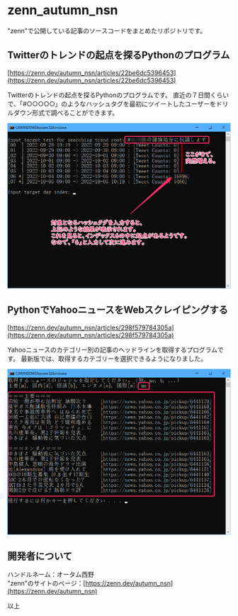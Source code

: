 # zenn_autumn_nsn
"zenn"で公開している記事のソースコードをまとめたリポジトリです。

## Twitterのトレンドの起点を探るPythonのプログラム
[https://zenn.dev/autumn_nsn/articles/22be6dc5396453](https://zenn.dev/autumn_nsn/articles/22be6dc5396453)

Twitterのトレンドの起点を探るPythonのプログラムです。
直近の７日間くらいで、「#○○○○○」のようなハッシュタグを最初にツイートしたユーザーをドリルダウン形式で調べることができます。

![プログラムの動作イメージ](images/twitter_trend_root.png)

## PythonでYahooニュースをWebスクレイピングする
[https://zenn.dev/autumn_nsn/articles/298f579784305a](https://zenn.dev/autumn_nsn/articles/298f579784305a)

Yahooニュースのカテゴリー別の記事のヘッドラインを取得するプログラムです。
最新版では、取得するカテゴリーを選択できるようになりました。

![プログラムの動作イメージ](images/yahoo_news.png)


## 開発者について
ハンドルネーム：オータム西野  
"zenn"のサイトのページ：[https://zenn.dev/autumn_nsn](https://zenn.dev/autumn_nsn)  
  
以上
